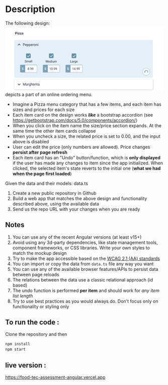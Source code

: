 # Description

The following design:
![design](./design.png)
depicts a part of an online ordering menu.

- Imagine a Pizza menu category that has a few items, and each item has sizes and prices for each size
- Each item card on the design works **_like_** a bootstrap accordion (see https://getbootstrap.com/docs/5.0/components/accordion/)
- When you click on the item name the size/price section expands. At the same time the other item cards collapse
- When you uncheck a size, the related price is set to 0.00, and the input above is disabled
- User can edit the price (only numbers are allowed). Price changes **persist after page refresh**
- Each item card has an "Undo" button/function, which is **only displayed** if the user has made any changes to item since the app initialized. When clicked, the selected item's state reverts to the initial one (**what we had when the page first loaded**)

Given the data and their models: data.ts

1. Create a new public repository in Github
2. Build a web app that matches the above design and functionality described above, using the available data
3. Send us the repo URL with your changes when you are ready

## Notes

1. You can use any of the recent Angular versions (at least v15+)
2. Avoid using any 3d-party dependencies, like state management tools, component frameworks, or CSS libraries. Write your own styles to match the mockup design
3. Try to make the app accessible based on the [WCAG 2.1 (AA) standards](https://www.w3.org/WAI/standards-guidelines/wcag/)
4. You can import or copy the data from `data.ts` file any way you want
5. You can use any of the available browser features/APIs to persist data between page reloads
6. The relations between the data use a classic relational approach (id based)
7. The undo function is performed **per item** and should work for _any item list length_
8. Try to use best practices as you would always do. Don't focus only on functionality or styling only

## To run the code :

 Clone the repository and then 

```bash
npm install
npm start 
```
## live version : 

https://food-tec-assessment-angular.vercel.app
